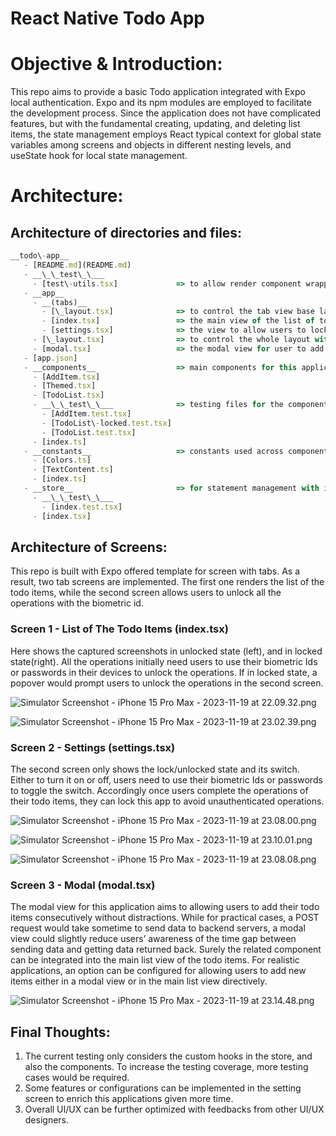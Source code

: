 # React Native Todo App

# Objective & Introduction:

This repo aims to provide a basic Todo application integrated with Expo local authentication. Expo and its npm modules are employed to facilitate the development process. Since the application does not have complicated features, but with the fundamental creating, updating, and deleting list items, the state management employs React typical context for global state variables among screens and objects in different nesting levels, and useState hook for local state management.

# Architecture:

## Architecture of directories and files:

```jsx
__todo\-app__
   - [README.md](README.md)
   - __\_\_test\_\___
     - [test\-utils.tsx]             => to allow render component wrapped with provider for testing
   - __app__
     - __(tabs)__
       - [\_layout.tsx]              => to control the tab view base layout and its header
       - [index.tsx]                 => the main view of the list of todo items
       - [settings.tsx]              => the view to allow users to lock/unlock the operations
     - [\_layout.tsx]                => to control the whole layout with Expo router
     - [modal.tsx]                   => the modal view for user to add todo items
   - [app.json]
   - __components__                  => main components for this application
     - [AddItem.tsx]
     - [Themed.tsx]
     - [TodoList.tsx]
     - __\_\_test\_\___              => testing files for the components
       - [AddItem.test.tsx]
       - [TodoList\-locked.test.tsx]
       - [TodoList.test.tsx]
     - [index.ts]
   - __constants__                   => constants used across components and screens
     - [Colors.ts]
     - [TextContent.ts]
     - [index.ts]
   - __store__                       => for statement management with its testing file
     - __\_\_test\_\___
       - [index.test.tsx]
     - [index.tsx]
```

## Architecture of Screens:

This repo is built with Expo offered template for screen with tabs. As a result, two tab screens are implemented. The first one renders the list of the todo items, while the second screen allows users to unlock all the operations with the biometric id.

### Screen 1 - List of The Todo Items (index.tsx)

Here shows the captured screenshots in unlocked state (left), and in locked state(right). All the operations initially need users to use their biometric Ids or passwords in their devices to unlock the operations. If in locked state, a popover would prompt users to unlock the operations in the second screen. 

![Simulator Screenshot - iPhone 15 Pro Max - 2023-11-19 at 22.09.32.png](screenshots/Simulator_Screenshot_-_iPhone_15_Pro_Max_-_2023-11-19_at_22.09.32.png)

![Simulator Screenshot - iPhone 15 Pro Max - 2023-11-19 at 23.02.39.png](screenshots/Simulator_Screenshot_-_iPhone_15_Pro_Max_-_2023-11-19_at_23.02.39.png)

### Screen 2 - Settings (settings.tsx)

The second screen only shows the lock/unlocked state and its switch. Either to turn it on or off, users need to use their biometric Ids or passwords to toggle the switch. Accordingly once users complete the operations of their todo items, they can lock this app to avoid unauthenticated operations. 

![Simulator Screenshot - iPhone 15 Pro Max - 2023-11-19 at 23.08.00.png](screenshots/Simulator_Screenshot_-_iPhone_15_Pro_Max_-_2023-11-19_at_23.08.00.png)

![Simulator Screenshot - iPhone 15 Pro Max - 2023-11-19 at 23.10.01.png](screenshots/Simulator_Screenshot_-_iPhone_15_Pro_Max_-_2023-11-19_at_23.10.01.png)

![Simulator Screenshot - iPhone 15 Pro Max - 2023-11-19 at 23.08.08.png](screenshots/Simulator_Screenshot_-_iPhone_15_Pro_Max_-_2023-11-19_at_23.08.08.png)

### Screen 3 - Modal (modal.tsx)

The modal view for this application aims to allowing users to add their todo items consecutively without distractions. While for practical cases, a POST request would take sometime to send data to backend servers, a modal view could slightly reduce users’ awareness of the time gap between sending data and getting data returned back. Surely the related component can be integrated into the main list view of the todo items. For realistic applications, an option can be configured for allowing users to add new items either in a modal view or in the main list view directively.

![Simulator Screenshot - iPhone 15 Pro Max - 2023-11-19 at 23.14.48.png](screenshots/Simulator_Screenshot_-_iPhone_15_Pro_Max_-_2023-11-19_at_23.14.48.png)

## Final Thoughts:

1. The current testing only considers the custom hooks in the store, and also the components. To increase the testing coverage, more testing cases would be required.
2. Some features or configurations can be implemented in the setting screen to enrich this applications given more time.
3. Overall UI/UX can be further optimized with feedbacks from other UI/UX designers.